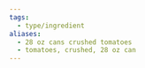```yaml
---
tags:
  - type/ingredient
aliases:
  - 28 oz cans crushed tomatoes
  - tomatoes, crushed, 28 oz can
---
```

